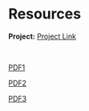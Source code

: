 # Resources

<p><a class="inline_disabled" href="https://www.dropbox.com/s/opgtu74bykajrbt/103.01_LIT_5_v01.pdf?dl=0" target="_blank"></a></p>
<p><strong>Project:</strong>&nbsp;<a href="https://drive.google.com/file/d/1ahfAdkOMd5cEsxPwl3-WOSdqzOQr9pTc/view?usp=sharing">Project Link</a></p>
<p>&nbsp;</p>
<p><a class="inline_disabled" href="https://drive.google.com/file/d/13KEYo3kg84L7LFBi5yzmRZKxKM6k4vO0/view?usp=sharing" target="_blank">PDF1</a></p>
<p><a href="https://drive.google.com/file/d/1i_4_YED_JVcy2TCrOaYdJ2Hv1R_JieeO/view?usp=sharing">PDF2</a></p>
<p><a href="https://drive.google.com/file/d/1k5SZJVaA8FV3nCN2jC2zECqD7lB_JCF3/view?usp=sharing">PDF3</a></p>
<p>&nbsp;</p>
<p>&nbsp;</p>
<p>&nbsp;</p>
